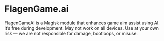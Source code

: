 # FlagenGame.ai
FlagenGameAI is a Magisk module that enhances game aim assist using AI. It’s free during development. May not work on all devices. Use at your own risk — we are not responsible for damage, bootloops, or misuse.
